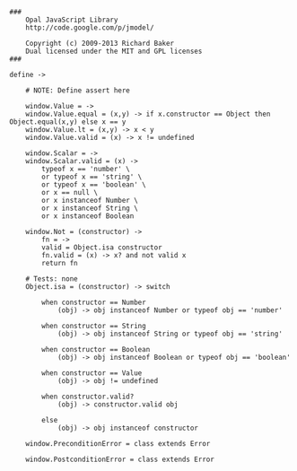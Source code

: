 	###
		Opal JavaScript Library
		http://code.google.com/p/jmodel/

		Copyright (c) 2009-2013 Richard Baker
		Dual licensed under the MIT and GPL licenses
	###
	
	define ->
	
		# NOTE: Define assert here
	
		window.Value = ->
		window.Value.equal = (x,y) -> if x.constructor == Object then Object.equal(x,y) else x == y
		window.Value.lt = (x,y) -> x < y
		window.Value.valid = (x) -> x != undefined
		
		window.Scalar = ->
		window.Scalar.valid = (x) ->
			typeof x == 'number' \
			or typeof x == 'string' \
			or typeof x == 'boolean' \
			or x == null \
			or x instanceof Number \
			or x instanceof String \
			or x instanceof Boolean
		
		window.Not = (constructor) ->
			fn = ->
			valid = Object.isa constructor
			fn.valid = (x) -> x? and not valid x
			return fn
	
		# Tests: none
		Object.isa = (constructor) -> switch
	
			when constructor == Number
				(obj) -> obj instanceof Number or typeof obj == 'number'
		
			when constructor == String
				(obj) -> obj instanceof String or typeof obj == 'string'
		
			when constructor == Boolean
				(obj) -> obj instanceof Boolean or typeof obj == 'boolean'
		
			when constructor == Value
				(obj) -> obj != undefined
		
			when constructor.valid?
				(obj) -> constructor.valid obj
		
			else
				(obj) -> obj instanceof constructor
				
		window.PreconditionError = class extends Error
		
		window.PostconditionError = class extends Error
				
